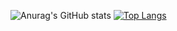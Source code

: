 ![Anurag's GitHub stats](https://github-readme-stats.vercel.app/api?username=MITMOKSHA&show_icons=true&theme=radical)
[![Top Langs](https://github-readme-stats.vercel.app/api/top-langs/?username=MITMOKSHA&hide=c,cpp,java,python)](https://github.com/anuraghazra/github-readme-stats)
